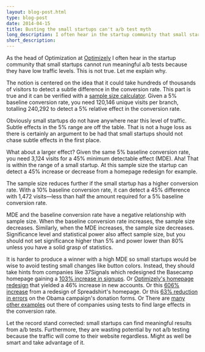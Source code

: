 ```yaml
---
layout: blog-post.html
type: blog-post
date: 2014-04-15
title: Busting the small startups can't a/b test myth
long_description: I often hear in the startup community that small startups can't a/b test. While it's true that small startups can't detect subtle changes in the conversion rate, there is still a lot of value for small startups to a/b test.
short_description:
---
```

As the head of Optimization at [Optimizely](https://www.optimizely.com) I often hear in the startup community that small startups cannot run meaningful a/b tests because they have low traffic levels. This is not true. Let me explain why.

The notion is centered on the idea that it could take hundreds of thousands of visitors to detect a subtle difference in the conversion rate. This part is true and it can be verified with a [sample size calculator](http://www.evanmiller.org/ab-testing/sample-size.html). Given a 5% baseline conversion rate, you need 120,146 unique visits per branch, totalling 240,292 to detect a 5% relative effect in the conversion rate.

Obviously small startups do not have anywhere near this level of traffic. Subtle effects in the 5% range are off the table. That is not a huge loss as there is certainly an argument to be had that small startups should not chase subtle effects in the first place.

What about a larger effect? Given the same 5% baseline conversion rate, you need 3,124 visits for a 45% minimum detectable effect (MDE). Aha! That is within the range of a small startup. At this sample size the startup can detect a 45% increase or decrease from a homepage redesign for example.

The sample size reduces further if the small startup has a higher conversion rate. With a 10% baseline conversion rate, it can detect a 45% difference with 1,472 visits&mdash;less than half the amount required for a 5% baseline conversion rate.

MDE and the baseline conversion rate have a negative relationship with sample size. When the baseline conversion rate increases, the sample size decreases. Similarly, when the MDE increases, the sample size decreases. Significance level and statistical power also affect sample size, but you should not set significance higher than 5% and power lower than 80% unless you have a solid grasp of statistics.

It is harder to produce a winner with a high MDE so small startups would be wise to avoid testing small changes like button colors. Instead, they should take hints from companies like 37Signals which redesigned the Basecamp homepage gaining a [103% increase in signups](http://signalvnoise.com/posts/2991-behind-the-scenes-ab-testing-part-3-final). Or [Optimizely's homepage redesign](http://blog.optimizely.com/2012/10/09/optimizelys-100000th-experiment/) that yielded a 46% increase in new accounts. Or this [606% increase](http://blog.optimizely.com/2013/11/26/spreadshirt_redesign_case_study/) from a redesign of Spreadshirt's homepage. Or this [63% reduction in errors](http://kylerush.net/blog/quantifying-and-reducing-user-frustration/) on the Obama campaign's donation forms. Or  There are [many other examples](https://www.optimizely.com/customers/customer-stories) out there of companies using tests to find large effects in the conversion rate.

Let the record stand corrected: small startups can find meaningful results from a/b tests. Furthermore, they are wasting potential by not a/b testing because the traffic will come to their website regardless. Might as well be smart and take advantage of it.
